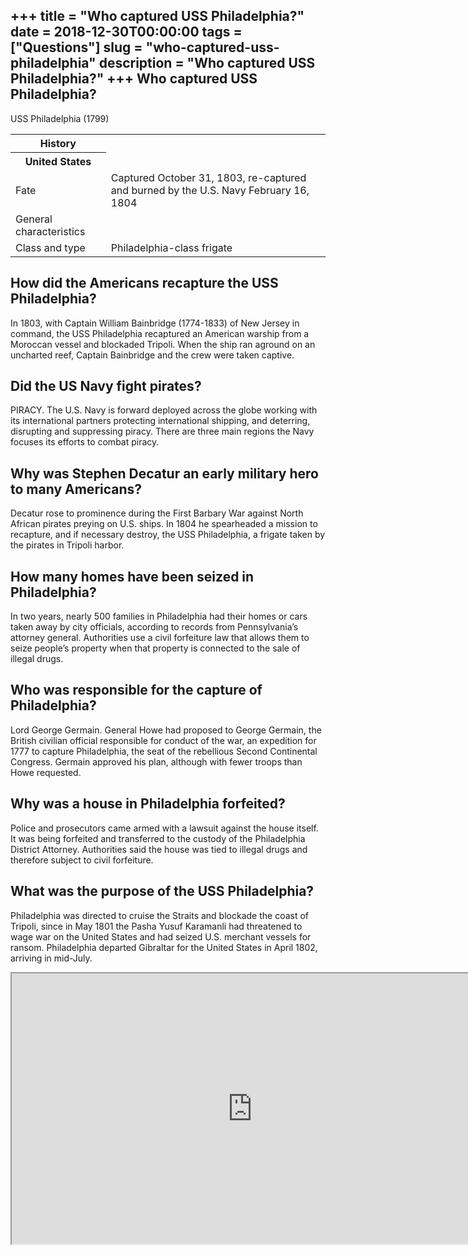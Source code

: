 +++
title = "Who captured USS Philadelphia?"
date = 2018-12-30T00:00:00
tags = ["Questions"]
slug = "who-captured-uss-philadelphia"
description = "Who captured USS Philadelphia?"
+++
Who captured USS Philadelphia?
------------------------------

USS Philadelphia (1799)

<table><tr><th>History</th></tr><tr><th>United States</th></tr><tr><td>Fate</td><td>Captured October 31, 1803, re-captured and burned by the U.S. Navy February 16, 1804</td></tr><tr><td>General characteristics</td></tr><tr><td>Class and type</td><td>Philadelphia-class frigate</td></tr></table>

How did the Americans recapture the USS Philadelphia?
-----------------------------------------------------

In 1803, with Captain William Bainbridge (1774-1833) of New Jersey in command, the USS Philadelphia recaptured an American warship from a Moroccan vessel and blockaded Tripoli. When the ship ran aground on an uncharted reef, Captain Bainbridge and the crew were taken captive.

Did the US Navy fight pirates?
------------------------------

PIRACY. The U.S. Navy is forward deployed across the globe working with its international partners protecting international shipping, and deterring, disrupting and suppressing piracy. There are three main regions the Navy focuses its efforts to combat piracy.

Why was Stephen Decatur an early military hero to many Americans?
-----------------------------------------------------------------

Decatur rose to prominence during the First Barbary War against North African pirates preying on U.S. ships. In 1804 he spearheaded a mission to recapture, and if necessary destroy, the USS Philadelphia, a frigate taken by the pirates in Tripoli harbor.

How many homes have been seized in Philadelphia?
------------------------------------------------

In two years, nearly 500 families in Philadelphia had their homes or cars taken away by city officials, according to records from Pennsylvania’s attorney general. Authorities use a civil forfeiture law that allows them to seize people’s property when that property is connected to the sale of illegal drugs.

Who was responsible for the capture of Philadelphia?
----------------------------------------------------

Lord George Germain. General Howe had proposed to George Germain, the British civilian official responsible for conduct of the war, an expedition for 1777 to capture Philadelphia, the seat of the rebellious Second Continental Congress. Germain approved his plan, although with fewer troops than Howe requested.

Why was a house in Philadelphia forfeited?
------------------------------------------

Police and prosecutors came armed with a lawsuit against the house itself. It was being forfeited and transferred to the custody of the Philadelphia District Attorney. Authorities said the house was tied to illegal drugs and therefore subject to civil forfeiture.

What was the purpose of the USS Philadelphia?
---------------------------------------------

Philadelphia was directed to cruise the Straits and blockade the coast of Tripoli, since in May 1801 the Pasha Yusuf Karamanli had threatened to wage war on the United States and had seized U.S. merchant vessels for ransom. Philadelphia departed Gibraltar for the United States in April 1802, arriving in mid-July.

<iframe allow="accelerometer; autoplay; clipboard-write; encrypted-media; gyroscope; picture-in-picture" allowfullscreen="" class="__youtube_prefs__  epyt-is-override  no-lazyload" data-no-lazy="1" data-origheight="433" data-origwidth="770" data-skipgform_ajax_framebjll="" height="433" id="_ytid_82764" loading="lazy" src="https://www.youtube.com/embed/GsVlwAXTYwo?enablejsapi=1&autoplay=0&cc_load_policy=0&cc_lang_pref=&iv_load_policy=1&loop=0&modestbranding=0&rel=1&fs=1&playsinline=0&autohide=2&theme=dark&color=red&controls=1&" title="YouTube player" width="770"></iframe>
